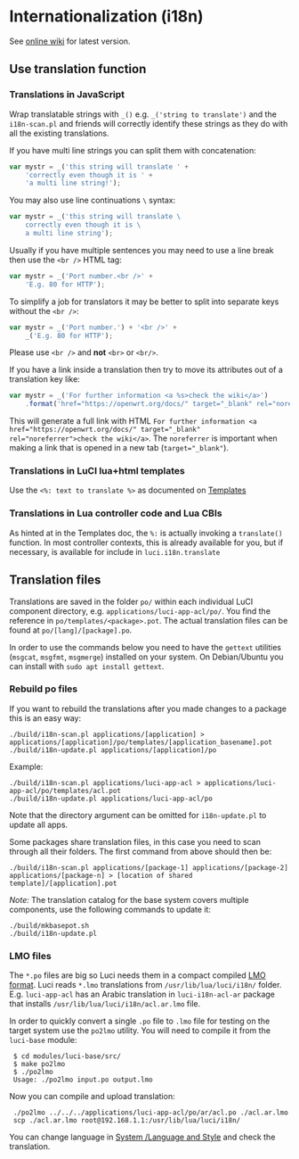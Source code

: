 # Internationalization (i18n)

See [online wiki](https://github.com/openwrt/luci/wiki/i18n) for latest version.

## Use translation function

### Translations in JavaScript

Wrap translatable strings with `_()` e.g.  `_('string to translate')` and the `i18n-scan.pl` and friends will correctly identify these strings as they do with all the existing translations.

If you have multi line strings you can split them with concatenation:
```js
var mystr = _('this string will translate ' +
	'correctly even though it is ' +
	'a multi line string!');
```

You may also use line continuations `\` syntax:

```js
var mystr = _('this string will translate \
	correctly even though it is \
	a multi line string');
```

Usually if you have multiple sentences you may need to use a line break then use the `<br />` HTML tag:
```js
var mystr = _('Port number.<br />' +
	'E.g. 80 for HTTP');
```

To simplify a job for translators it may be better to split into separate keys without the `<br />`:
```js
var mystr = _('Port number.') + '<br />' +
	_('E.g. 80 for HTTP');
```
Please use `<br />` and **not** `<br>` or `<br/>`.

If you have a link inside a translation then try to move its attributes out of a translation key like:
```js
var mystr = _('For further information <a %s>check the wiki</a>')
	.format('href="https://openwrt.org/docs/" target="_blank" rel="noreferrer"')
```
This will generate a full link with HTML `For further information <a href="https://openwrt.org/docs/" target="_blank" rel="noreferrer">check the wiki</a>`. The `noreferrer` is important when making a link that is opened in a new tab (`target="_blank"`).

### Translations in LuCI lua+html templates
Use the `<%: text to translate %>` as documented on [Templates](./Templates.md)

### Translations in Lua controller code and Lua CBIs
As hinted at in the Templates doc, the `%:` is actually invoking a `translate()` function.
In most controller contexts, this is already available for you, but if necessary, is available for include in `luci.i18n.translate`


## Translation files
Translations are saved in the folder `po/` within each individual LuCI component directory, e.g. `applications/luci-app-acl/po/`.
You find the reference in `po/templates/<package>.pot`.
The actual translation files can be found at `po/[lang]/[package].po`.

In order to use the commands below you need to have the `gettext` utilities (`msgcat`, `msgfmt`, `msgmerge`) installed on your system.
On Debian/Ubuntu you can install with `sudo apt install gettext`.

### Rebuild po files
If you want to rebuild the translations after you made changes to a package this is an easy way:

    ./build/i18n-scan.pl applications/[application] > applications/[application]/po/templates/[application_basename].pot
    ./build/i18n-update.pl applications/[application]/po

Example:

    ./build/i18n-scan.pl applications/luci-app-acl > applications/luci-app-acl/po/templates/acl.pot
    ./build/i18n-update.pl applications/luci-app-acl/po

Note that the directory argument can be omitted for `i18n-update.pl` to update all apps.

Some packages share translation files, in this case you need to scan through all their folders.
The first command from above should then be:

    ./build/i18n-scan.pl applications/[package-1] applications/[package-2] applications/[package-n] > [location of shared template]/[application].pot

*Note:* The translation catalog for the base system covers multiple components, use the following commands to update it:

    ./build/mkbasepot.sh
    ./build/i18n-update.pl

### LMO files
The `*.po` files are big so Luci needs them in a compact compiled [LMO format](./LMO.md).
Luci reads `*.lmo` translations from `/usr/lib/lua/luci/i18n/` folder.
E.g. `luci-app-acl` has an Arabic translation in `luci-i18n-acl-ar` package that installs `/usr/lib/lua/luci/i18n/acl.ar.lmo` file.

In order to quickly convert a single `.po` file to `.lmo` file for testing on the target system use the `po2lmo` utility.
You will need to compile it from the `luci-base` module:

     $ cd modules/luci-base/src/
     $ make po2lmo
     $ ./po2lmo
     Usage: ./po2lmo input.po output.lmo

Now you can compile and upload translation:

     ./po2lmo ../../../applications/luci-app-acl/po/ar/acl.po ./acl.ar.lmo
     scp ./acl.ar.lmo root@192.168.1.1:/usr/lib/lua/luci/i18n/

You can change language in [System /Language and Style](http://192.168.1.1/cgi-bin/luci/admin/system/system) and check the translation.
